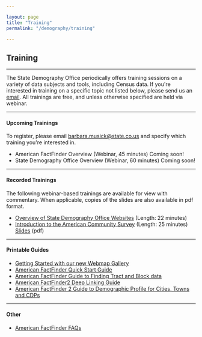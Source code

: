 ```yaml
---

layout: page
title: "Training"
permalink: "/demography/training"

---
```


## Training

- - -

The State Demography Office periodically offers training sessions on a variety of data subjects and tools, including Census data. If you're interested in training on a specific topic not listed below, please send us an [email](barbara.musick@state.co.us). All trainings are free, and unless otherwise specified are held via webinar.

- - -

#### Upcoming Trainings

To register, please email [barbara.musick@state.co.us](barbara.musick@state.co.us) and specify which training you're interested in.

- American FactFinder Overview (Webinar, 45 minutes) Coming soon!
- State Demography Office Overview (Webinar, 60 minutes) Coming soon!

- - -

#### Recorded Trainings

The following webinar-based trainings are available for view with commentary. When applicable, copies of the slides are also available in pdf format.

- [Overview of State Demography Office Websites](http://codeptofla.adobeconnect.com/p9e7broy4a3/) (Length: 22 minutes)
- [Introduction to the American Community Survey](http://codeptofla.adobeconnect.com/p30058547/) (Length: 25 minutes)   [Slides](https://drive.google.com/open?id=0B-vz6H4k4SESRlVIMFFjQm5nODg&authuser=0) (pdf)

- - -

#### Printable Guides

- [Getting Started with our new Webmap Gallery](http://dola.colorado.gov/gis-cms/content/acs-application-instructions)
- [American FactFinder Quick Start Guide](https://drive.google.com/open?id=0B-vz6H4k4SESN0JubGJRNktLT3M&authuser=0)
- [American FactFinder Guide to Finding Tract and Block data](https://drive.google.com/open?id=0B-vz6H4k4SESQVZJdWs5LXRkekU&authuser=0)
- [American FactFinder2 Deep Linking Guide](http://factfinder2.census.gov/files/AFF_deep_linking_guide.pdf)
- [American FactFinder 2 Guide to Demographic Profile for Cities, Towns and CDPs](https://drive.google.com/open?id=0B-vz6H4k4SESSy1qN29SNGVRZmc&authuser=0)

- - -

#### Other

- [American FactFinder FAQs](https://www.colorado.gov/pacific/dola/frequently-asked-questions-17)